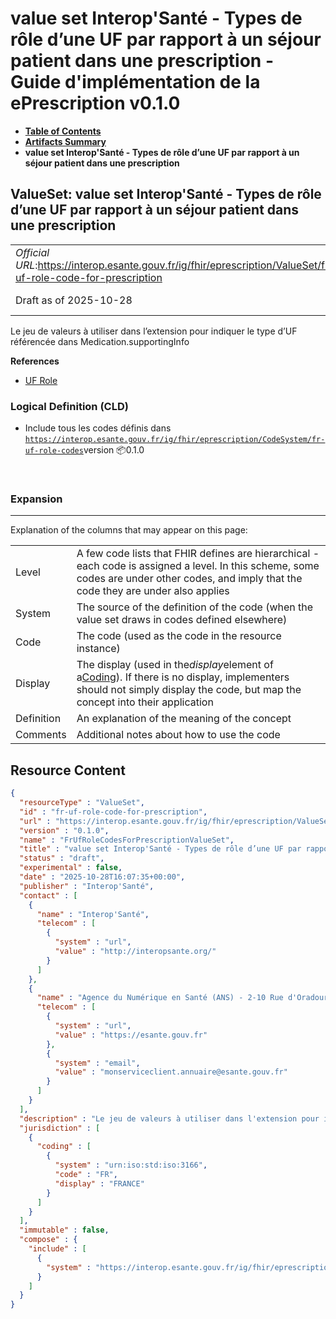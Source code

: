 # value set Interop'Santé - Types de rôle d’une UF par rapport à un séjour patient dans une prescription - Guide d'implémentation de la ePrescription v0.1.0

* [**Table of Contents**](toc.md)
* [**Artifacts Summary**](artifacts.md)
* **value set Interop'Santé - Types de rôle d’une UF par rapport à un séjour patient dans une prescription**

## ValueSet: value set Interop'Santé - Types de rôle d’une UF par rapport à un séjour patient dans une prescription 

| | |
| :--- | :--- |
| *Official URL*:https://interop.esante.gouv.fr/ig/fhir/eprescription/ValueSet/fr-uf-role-code-for-prescription | *Version*:0.1.0 |
| Draft as of 2025-10-28 | *Computable Name*:FrUfRoleCodesForPrescriptionValueSet |

 
Le jeu de valeurs à utiliser dans l’extension pour indiquer le type d’UF référencée dans Medication.supportingInfo 

 **References** 

* [UF Role](StructureDefinition-fr-uf-role.md)

### Logical Definition (CLD)

* Include tous les codes définis dans [`https://interop.esante.gouv.fr/ig/fhir/eprescription/CodeSystem/fr-uf-role-codes`](CodeSystem-fr-uf-role-codes.md)version 📦0.1.0

 

### Expansion

-------

 Explanation of the columns that may appear on this page: 

| | |
| :--- | :--- |
| Level | A few code lists that FHIR defines are hierarchical - each code is assigned a level. In this scheme, some codes are under other codes, and imply that the code they are under also applies |
| System | The source of the definition of the code (when the value set draws in codes defined elsewhere) |
| Code | The code (used as the code in the resource instance) |
| Display | The display (used in the*display*element of a[Coding](http://hl7.org/fhir/R4/datatypes.html#Coding)). If there is no display, implementers should not simply display the code, but map the concept into their application |
| Definition | An explanation of the meaning of the concept |
| Comments | Additional notes about how to use the code |



## Resource Content

```json
{
  "resourceType" : "ValueSet",
  "id" : "fr-uf-role-code-for-prescription",
  "url" : "https://interop.esante.gouv.fr/ig/fhir/eprescription/ValueSet/fr-uf-role-code-for-prescription",
  "version" : "0.1.0",
  "name" : "FrUfRoleCodesForPrescriptionValueSet",
  "title" : "value set Interop'Santé - Types de rôle d’une UF par rapport à un séjour patient dans une prescription",
  "status" : "draft",
  "experimental" : false,
  "date" : "2025-10-28T16:07:35+00:00",
  "publisher" : "Interop'Santé",
  "contact" : [
    {
      "name" : "Interop'Santé",
      "telecom" : [
        {
          "system" : "url",
          "value" : "http://interopsante.org/"
        }
      ]
    },
    {
      "name" : "Agence du Numérique en Santé (ANS) - 2-10 Rue d'Oradour-sur-Glane, 75015 Paris",
      "telecom" : [
        {
          "system" : "url",
          "value" : "https://esante.gouv.fr"
        },
        {
          "system" : "email",
          "value" : "monserviceclient.annuaire@esante.gouv.fr"
        }
      ]
    }
  ],
  "description" : "Le jeu de valeurs à utiliser dans l'extension pour indiquer le type d'UF référencée dans Medication.supportingInfo",
  "jurisdiction" : [
    {
      "coding" : [
        {
          "system" : "urn:iso:std:iso:3166",
          "code" : "FR",
          "display" : "FRANCE"
        }
      ]
    }
  ],
  "immutable" : false,
  "compose" : {
    "include" : [
      {
        "system" : "https://interop.esante.gouv.fr/ig/fhir/eprescription/CodeSystem/fr-uf-role-codes"
      }
    ]
  }
}

```
